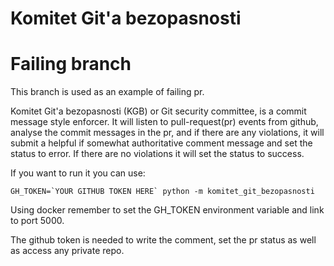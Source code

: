 Komitet Git'a bezopasnosti
==========================

# Failing branch

This branch is used as an example of failing pr.

Komitet Git'a bezopasnosti (KGB) or Git security committee, is a commit message style enforcer.
It will listen to pull-request(pr) events from github, analyse the commit messages in the pr, and if there are any violations, it will submit a helpful if somewhat authoritative comment message and set the status to error. If there are no violations it will set the status to success.

If you want to run it you can use:
```
GH_TOKEN=`YOUR GITHUB TOKEN HERE` python -m komitet_git_bezopasnosti
```

Using docker remember to set the GH_TOKEN environment variable and link to port 5000.

The github token is needed to write the comment, set the pr status as well as access any private repo.
